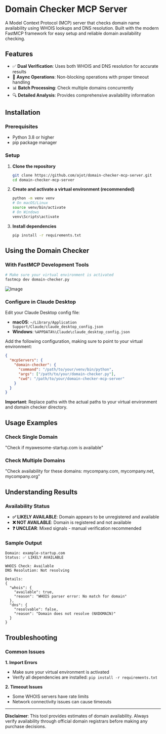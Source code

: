 # Domain Checker MCP Server

A Model Context Protocol (MCP) server that checks domain name availability using WHOIS lookups and DNS resolution. Built with the modern FastMCP framework for easy setup and reliable domain availability checking.

## Features

- ✅ **Dual Verification**: Uses both WHOIS and DNS resolution for accurate results
- 🚀 **Async Operations**: Non-blocking operations with proper timeout handling
- 📊 **Batch Processing**: Check multiple domains concurrently
- 🔍 **Detailed Analysis**: Provides comprehensive availability information

## Installation

### Prerequisites

- Python 3.8 or higher
- pip package manager

### Setup

1. **Clone the repository**
   ```bash
   git clone https://github.com/ajot/domain-checker-mcp-server.git
   cd domain-checker-mcp-server
   ```

2. **Create and activate a virtual environment (recommended)**
   ```bash
   python -m venv venv
   # On macOS/Linux
   source venv/bin/activate
   # On Windows
   venv\Scripts\activate
   ```

3. **Install dependencies**
   ```bash
   pip install -r requirements.txt
   ```

## Using the Domain Checker

### With FastMCP Development Tools

```bash
# Make sure your virtual environment is activated
fastmcp dev domain-checker.py
```
![Image](https://github.com/user-attachments/assets/beb32cf0-499f-40d3-aeda-a255291ca5f3)

### Configure in Claude Desktop

Edit your Claude Desktop config file:
- **macOS**: `~/Library/Application Support/Claude/claude_desktop_config.json`
- **Windows**: `%APPDATA%\Claude\claude_desktop_config.json`

Add the following configuration, making sure to point to your virtual environment:

```json
{
  "mcpServers": {
    "domain-checker": {
      "command": "/path/to/your/venv/bin/python",
      "args": ["/path/to/your/domain-checker.py"],
      "cwd": "/path/to/your/domain-checker-mcp-server"
    }
  }
}
```

**Important**: Replace paths with the actual paths to your virtual environment and domain checker directory.

## Usage Examples

### Check Single Domain
"Check if myawesome-startup.com is available"

### Check Multiple Domains
"Check availability for these domains: mycompany.com, mycompany.net, mycompany.org"

## Understanding Results

### Availability Status

- **✅ LIKELY AVAILABLE**: Domain appears to be unregistered and available
- **❌ NOT AVAILABLE**: Domain is registered and not available
- **❓ UNCLEAR**: Mixed signals - manual verification recommended

### Sample Output

```
Domain: example-startup.com
Status: ✅ LIKELY AVAILABLE

WHOIS Check: Available
DNS Resolution: Not resolving

Details:
{
  "whois": {
    "available": true,
    "reason": "WHOIS parser error: No match for domain"
  },
  "dns": {
    "resolvable": false,
    "reason": "Domain does not resolve (NXDOMAIN)"
  }
}
```

## Troubleshooting

### Common Issues

**1. Import Errors**
- Make sure your virtual environment is activated
- Verify all dependencies are installed: `pip install -r requirements.txt`

**2. Timeout Issues**
- Some WHOIS servers have rate limits
- Network connectivity issues can cause timeouts

---

**Disclaimer**: This tool provides estimates of domain availability. Always verify availability through official domain registrars before making any purchase decisions.
